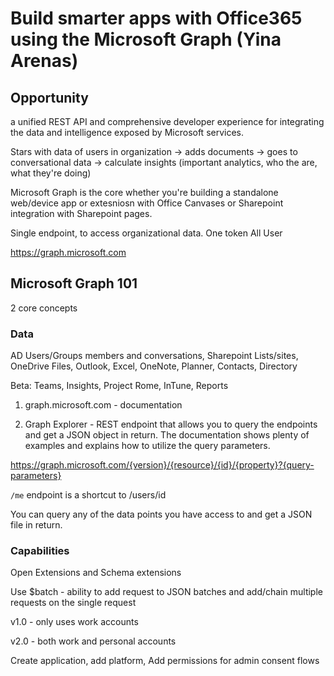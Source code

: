 # Build smarter apps with Office365 using the Microsoft Graph (Yina Arenas)

## Opportunity

a unified REST API and comprehensive developer experience for integrating the data and intelligence exposed by Microsoft services.

Stars with data of users in organization 
-> adds documents
-> goes to conversational data
-> calculate insights (important analytics, who the are, what they're doing)

Microsoft Graph is the core whether you're building a standalone web/device app or extesniosn with Office Canvases or Sharepoint integration with Sharepoint pages.

Single endpoint, to access organizational data.
One token
All User

https://graph.microsoft.com

## Microsoft Graph 101

2 core concepts 

### Data

AD Users/Groups members and conversations, Sharepoint Lists/sites, OneDrive Files, Outlook, Excel, OneNote, Planner, Contacts, Directory

Beta: Teams, Insights, Project Rome, InTune, Reports

1) graph.microsoft.com - documentation

2) Graph Explorer - REST endpoint that allows you to query the endpoints and get a JSON object in return. The documentation shows plenty of examples and explains how to utilize the query parameters.

https://graph.microsoft.com/{version}/{resource}/{id}/{property}?{query-parameters}

`/me` endpoint is a shortcut to /users/id

You can query any of the data points you have access to and get a JSON file in return. 

### Capabilities

Open Extensions and Schema extensions

Use $batch - ability to add request to JSON batches and add/chain multiple requests on the single request

v1.0 - only uses work accounts

v2.0 - both work and personal accounts

Create application, add platform, Add permissions for admin consent flows
